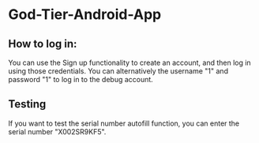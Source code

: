 # God-Tier-Android-App

## How to log in:
You can use the Sign up functionality to create an account, and then log in using those credentials.
You can alternatively the username "1" and password "1" to log in to the debug account.

## Testing
If you want to test the serial number autofill function, you can enter the serial number "X002SR9KF5".
